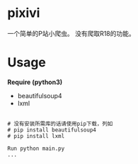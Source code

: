# pixivi
一个简单的P站小爬虫。
没有爬取R18的功能。

# Usage

**Require (python3)**
* beautifulsoup4 
* lxml

```

# 没有安装所需库的话请使用pip下载，列如
# pip install beautifulsoup4
# pip install lxml

Run python main.py
...
